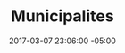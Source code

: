 ---
title: Municipalites
date: 2017-03-07 23:06:00 -05:00
permalink: "/municipalites"
slider:
- image: "/uploads/table-overlay-9939a3.jpg"
  image_icone: 
  description: "Obtenir un inventaire rapide des frenes du territoire sans acquisition di logiciel d'inventaire \n\n**Reduire temps, delai et budget**"
  telecharger: true
- image: "/uploads/table-overlay-9939a3.jpg"
  image_icone: 
  description: "Prendre le controle des frene et des especes envahissantes dans les boises de des milieux humides \n\n**Anticiper sur les besoins et les solutions**"
  telecharger: true
- image: "/uploads/table-overlay-9939a3.jpg"
  image_icone: 
  description: "Utiliser les services innovants en ligne pour modeliser le depistage avec precision et en continu \n\n**Techniques simples a utiliser**"
  telecharger: true
- image: "/uploads/table-overlay-9939a3.jpg"
  image_icone: 
  description: "Simplifier la collaboration entre tous les proprietaires de la municipalite et les professionnels \n\n**Creer l'interet avec la simplicite**"
  telecharger: true
sections:
- titre: comment ça fonctionne
  description: 
  icones:
  - image: "/uploads/commercial.png"
    titre: Municipalites
    url: "/municipalites"
    description: 
  - image: "/uploads/matiere.png"
    titre: Institutions
    url: /institutions
    description: 
  - image: "/uploads/energetique.png"
    titre: Residents
    url: /citoyens
    description: 
- titre: OFFRE DE LA SOLUTION CONCERTÉE ET ÉCONOMIQUE 
  description: "UN PORTAIL AVEC LES DONNÉES ET DE L’INFORMATION PRÉCISE POUR RÉPONDRE\x03AVEC
    ASSURANCE À TOUS VOS BESOINS D’INVENTAIRES. C’EST..."
  icones:
  - image: "/uploads/m-inventaire.png"
    titre: "inventaire Et évaluation"
    url: 
  - image: "/uploads/m-plateforme.png"
    titre: plateformes de gestion concertée
    url: 
  - image: "/uploads/m-module.png"
    titre: Modules de performance
    url: 
  - image: "/uploads/m-valorisation.png"
    titre: "VALORISATION du bois"
    url: /valorisation
- titre: VOS ACtions DE GESTION DE LA PROBLÈMATIQUE
  icones:
  - image: "/uploads/m-communication.png"
    titre: "COMMUNICATION ET RÈGLEMENTATION"
    url: /communication
  - image: "/uploads/m-activites-preventives.png"
    titre: ACTIVITÉS PRÉVENTIVES
    url: /activites-preventives
  - image: "/uploads/m-activites-intensives.png"
    titre: Activites Intensives
    url: activites-intensives
layout: default
---